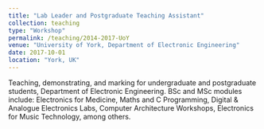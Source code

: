 ```yaml
---
title: "Lab Leader and Postgraduate Teaching Assistant"
collection: teaching
type: "Workshop"
permalink: /teaching/2014-2017-UoY
venue: "University of York, Department of Electronic Engineering"
date: 2017-10-01
location: "York, UK"
---
```


Teaching, demonstrating, and marking for undergraduate and postgraduate students, Department of Electronic Engineering. BSc and MSc modules include: Electronics for Medicine, Maths and C Programming, Digital & Analogue Electronics Labs, Computer Architecture Workshops, Electronics for Music Technology, among others.
